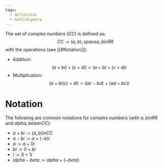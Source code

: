 ```yaml
---
tags:
  - definition
  - math/algebra
---
```

The set of _complex numbers_ ($CC$) is defined as:
$$
CC := {(a, b); space a,b in RR}
$$
with the operations (see [[#Notation]]):
- Addition:
$$
(a + b i) + (c + d i) = (a + b) + (c + d)i
$$
- Multiplication:
$$
(a + b i)(c + d i) = (a c - b d) + (a d + b c)i
$$
# Notation
The following are common notations for complex numbers (with $a, b in RR$ and $alpha, beta in CC$):
- $a + b i := (a, b) in CC$
- $a - b i := a + (-b)i$
- $a := a + 0 i$
- $b i := 0 + b i$
- $i := 0 + 1i$
- $alpha - beta := alpha + (-beta)$